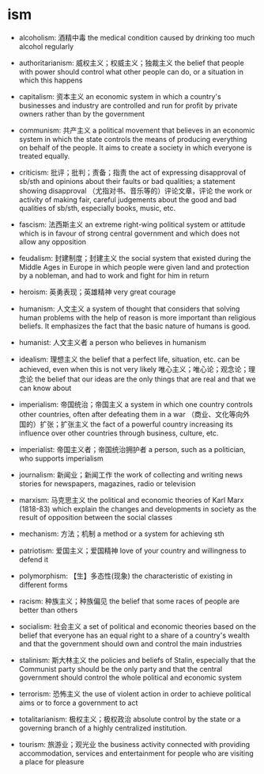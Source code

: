 # ism

- alcoholism: 酒精中毒 the medical condition caused by drinking too much alcohol regularly
- authoritarianism: 威权主义；权威主义；独裁主义 the belief that people with power should control what other people can do, or a situation in which this happens
- capitalism: 资本主义 an economic system in which a country's businesses and industry are controlled and run for profit by private owners rather than by the government
- communism: 共产主义 a political movement that believes in an economic system in which the state controls the means of producing everything on behalf of the people. It aims to create a society in which everyone is treated equally.
- criticism: 批评；批判；责备；指责 the act of expressing disapproval of sb/sth and opinions about their faults or bad qualities; a statement showing disapproval （尤指对书、音乐等的）评论文章，评论 the work or activity of making fair, careful judgements about the good and bad qualities of sb/sth, especially books, music, etc.
- fascism: 法西斯主义 an extreme right-wing political system or attitude which is in favour of strong central government and which does not allow any opposition
- feudalism: 封建制度；封建主义 the social system that existed during the Middle Ages in Europe in which people were given land and protection by a nobleman, and had to work and fight for him in return
- heroism: 英勇表现；英雄精神 very great courage
- humanism: 人文主义 a system of thought that considers that solving human problems with the help of reason is more important than religious beliefs. It emphasizes the fact that the basic nature of humans is good.
- humanist: 人文主义者 a person who believes in humanism

- idealism: 理想主义 the belief that a perfect life, situation, etc. can be achieved, even when this is not very likely 唯心主义；唯心论；观念论；理念论 the belief that our ideas are the only things that are real and that we can know about
- imperialism: 帝国统治；帝国主义 a system in which one country controls other countries, often after defeating them in a war （商业、文化等向外国的）扩张；扩张主义 the fact of a powerful country increasing its influence over other countries through business, culture, etc.
- imperialist: 帝国主义者；帝国统治拥护者 a person, such as a politician, who supports imperialism
- journalism: 新闻业；新闻工作 the work of collecting and writing news stories for newspapers, magazines, radio or television
- marxism: 马克思主义 the political and economic theories of Karl Marx (1818-83) which explain the changes and developments in society as the result of opposition between the social classes
- mechanism: 方法；机制 a method or a system for achieving sth
- patriotism: 爱国主义；爱国精神 love of your country and willingness to defend it
- polymorphism: 【生】多态性(现象) the characteristic of existing in different forms
- racism: 种族主义；种族偏见 the belief that some races of people are better than others
- socialism: 社会主义 a set of political and economic theories based on the belief that everyone has an equal right to a share of a country's wealth and that the government should own and control the main industries
- stalinism: 斯大林主义 the policies and beliefs of Stalin, especially that the Communist party should be the only party and that the central government should control the whole political and economic system
- terrorism: 恐怖主义 the use of violent action in order to achieve political aims or to force a government to act
- totalitarianism: 极权主义；极权政治 absolute control by the state or a governing branch of a highly centralized institution.
- tourism: 旅游业；观光业 the business activity connected with providing accommodation, services and entertainment for people who are visiting a place for pleasure

